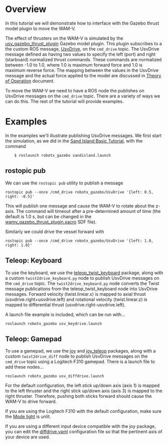 # Overview #

In this tutorial we will demonstrate how to interface with the Gazebo thrust model plugin to move the WAM-V.  

The effect of thrusters on the WAM-V is simulated by the [usv_gazebo_thrust_plugin](https://bitbucket.org/osrf/vmrc/src/default/robotx_gazebo/src/usv_gazebo_thrust_plugin.cc) Gazebo model plugin.  This plugin subscribes to a the custom ROS message, [UsvDrive](https://bitbucket.org/osrf/vmrc/src/default/robotx_gazebo/msg/UsvDrive.msg), on the `cmd_drive` topic. 
 The UsvDrive message defined as having two values to specify the left (port) and right (starboard) normalized thrust commands.  These commands are normalized between -1.0 to 1.0, where 1.0 is maximum forward force and 1.0 is maximum reverse force.  The mapping between the values in the UsvDrive message and the actual force applied to the model are discussed in [Theory of Operation](https://bitbucket.org/osrf/vmrc/wiki/VMRCGazeboPlugins) document.

To move the WAM-V we need to have a ROS node the publishes on UsvDrive messages on the `cmd_drive` topic.  There are a variety of ways we can do this.  The rest of the tutorial will provide examples.

# Examples #

In the examples we'll illustrate publishing UsvDrive messages.  We first start the simulation, as we did in the [Sand Island Basic Tutorial](https://bitbucket.org/osrf/vmrc/wiki/tutorials/Sand_Island_Basic), with the command

```
    $ roslaunch robotx_gazebo sandisland.launch 
```

## rostopic pub ##

We can use the `rostopic pub` utility to publish a message 

```
rostopic pub --once /cmd_drive robotx_gazebo/UsvDrive '{left: 0.5, right: -0.5}'
```

This will publish one message and cause the WAM-V to rotate about the z-axis.  The command will timeout after a pre-determined amount of time (the default is 1.0 s, but can be changed in the [wamv_gazebo_thrust_plugin.xacro](https://bitbucket.org/osrf/vmrc/src/default/robotx_gazebo/urdf/wamv_gazebo_thrust_plugin.xacro) SDF file).

Similarly we could drive the vessel forward with 

```
rostopic pub --once /cmd_drive robotx_gazebo/UsvDrive '{left: 1.0, right: 1.0}'
```

## Teleop: Keyboard ##

To use the keyboard, we use the [teleop_twist_keyboard](http://wiki.ros.org/teleop_twist_keyboard) package, along with a custom `twist2drive_keyboard.py` node to publish UsvDrive messages on the `cmd_drive` topic.  The `twist2drive_keyboard.py` node converts the Twist message publications from the teleop_twist_keyboard node into UsvDrive messages.  Forward velocity (twist.linear.x) is mapped to axial thrust (usvdrive.right+usvdrive.left) and rotational velocity (twist.linear.z) is mapped to differential thrust (usvdrive.right-usvdrive.left).

A launch file example is included, which can be run with...

```
roslaunch robotx_gazebo usv_keydrive.launch
```

## Teleop: Gamepad ##

To use a gamepad, we use the [joy](http://wiki.ros.org/joy) and [joy_teleop](http://wiki.ros.org/joy_teleop) packages, along with a custom `twist2drive_diff` node to publish UsvDrive messages on the `cmd_drive` topic using a Logitech F310 gamepad.  There is a launch file to add these nodes...

```
roslaunch robotx_gazebo usv_diffdrive.launch
```

For the default configuration, the left stick up/down axis (axis 1) is mapped to the left thruster and the right stick up/down axis (axis 3) is mapped to the right thruster.  Therefore, pushing both sticks forward should cause the WAM-V to drive forward. 

If you are using the Logitech F310 with the default configuration, make sure the [Mode light](http://support.logitech.com/en_my/article/21691?product=a0qi00000069ueWAAQ) is unlit.

If you are using a different input device compatible with the joy package, you can edit the [diffdrive.yaml](https://bitbucket.org/osrf/vmrc/src/default/robotx_gazebo/config/diffdrive.yaml) configuration file so that the pertinent axis of your device are used.